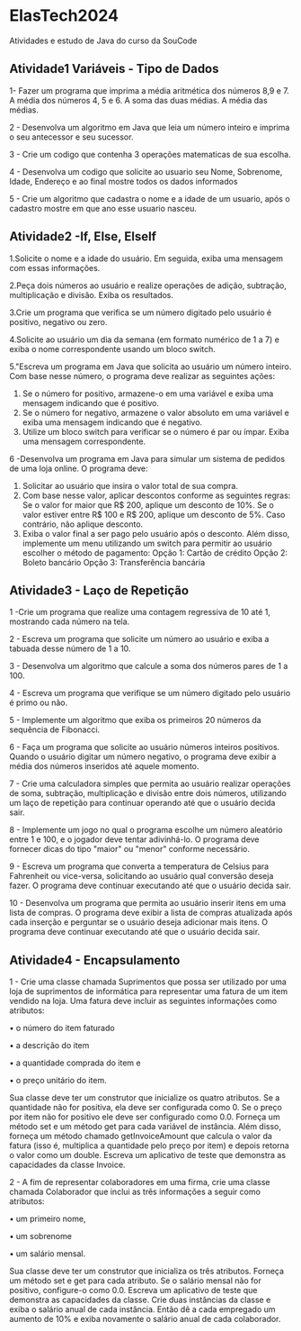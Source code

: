 # ElasTech2024
Atividades e estudo de Java do curso da SouCode

## Atividade1  Variáveis - Tipo de Dados
1- Fazer um programa que imprima a média aritmética dos números 8,9 e 7. A média dos números 4, 5 e 6. A soma das duas médias. A média das médias.

2 - Desenvolva um algoritmo em Java que leia um número inteiro e imprima o seu
antecessor e seu sucessor.

3 - Crie um codigo que contenha 3 operações matematicas de sua escolha.

4 - Desenvolva um codigo que solicite ao usuario seu Nome, Sobrenome, Idade, Endereço e ao final mostre todos os dados informados

5 - Crie um algoritmo que cadastra o nome e a idade de um usuario, após o cadastro mostre em que ano esse usuario nasceu.

## Atividade2 -If, Else, ElseIf
1.Solicite o nome e a idade do usuário. Em seguida, exiba uma mensagem com essas informações.

2.Peça dois números ao usuário e realize operações de adição, subtração, multiplicação e divisão. Exiba os resultados.

3.Crie um programa que verifica se um número digitado pelo usuário é positivo, negativo ou zero.

4.Solicite ao usuário um dia da semana (em formato numérico de 1 a 7) e exiba o nome correspondente usando um bloco switch.

5."Escreva um programa em Java que solicita ao usuário um número inteiro. Com base nesse número, o programa deve realizar as seguintes ações:
1. Se o número for positivo, armazene-o em uma variável e exiba uma mensagem indicando que é positivo.
2. Se o número for negativo, armazene o valor absoluto em uma variável e exiba uma mensagem indicando que é negativo.
3. Utilize um bloco switch para verificar se o número é par ou ímpar. Exiba uma mensagem correspondente.

6 -Desenvolva um programa em Java para simular um sistema de pedidos de uma loja online. O programa deve:
1. Solicitar ao usuário que insira o valor total de sua compra.
2. Com base nesse valor, aplicar descontos conforme as seguintes regras:
Se o valor for maior que R$ 200, aplique um desconto de 10%.
Se o valor estiver entre R$ 100 e R$ 200, aplique um desconto de 5%.
Caso contrário, não aplique desconto.
3. Exiba o valor final a ser pago pelo usuário após o desconto.
Além disso, implemente um menu utilizando um switch para permitir ao usuário escolher o método de pagamento:
Opção 1: Cartão de crédito
Opção 2: Boleto bancário
Opção 3: Transferência bancária

## Atividade3 - Laço de Repetição
1 -Crie um programa que realize uma contagem regressiva de 10 até 1, mostrando cada número na tela.

2 - Escreva um programa que solicite um número ao usuário e exiba a tabuada desse número de 1 a 10.

3 - Desenvolva um algoritmo que calcule a soma dos números pares de 1 a 100.

4 - Escreva um programa que verifique se um número digitado pelo usuário é primo ou não.

5 - Implemente um algoritmo que exiba os primeiros 20 números da sequência de Fibonacci.

6 - Faça um programa que solicite ao usuário números inteiros positivos. Quando o usuário digitar um número negativo, o programa deve exibir a média dos números inseridos até aquele momento.

7 - Crie uma calculadora simples que permita ao usuário realizar operações de soma, subtração, multiplicação e divisão entre dois números, utilizando um laço de repetição para continuar operando até que o usuário decida sair.

8 - Implemente um jogo no qual o programa escolhe um número aleatório entre 1 e 100, e o jogador deve tentar adivinhá-lo. O programa deve fornecer dicas do tipo "maior" ou "menor" conforme necessário.

9 -  Escreva um programa que converta a temperatura de Celsius para Fahrenheit ou vice-versa, solicitando ao usuário qual conversão deseja fazer. O programa deve continuar executando até que o usuário decida sair.

10 - Desenvolva um programa que permita ao usuário inserir itens em uma lista de compras. O programa deve exibir a lista de compras atualizada após cada inserção e perguntar se o usuário deseja adicionar mais itens. O programa deve continuar executando até que o usuário decida sair.

## Atividade4 - Encapsulamento
1 - Crie uma classe chamada Suprimentos que possa ser utilizado por uma loja de suprimentos de informática para representar uma fatura de um item vendido na loja. Uma fatura deve incluir as seguintes informações como atributos:    

• o número do item faturado

• a descrição do item

• a quantidade comprada do item e 

• o preço unitário do item.

Sua classe deve ter um construtor que inicialize os quatro atributos. Se a quantidade não for positiva, ela deve ser configurada como 0. Se o preço por item não for positivo ele deve ser configurado como 0.0. Forneça um método set e um método get para cada variável de instância. Além disso, forneça um método chamado getInvoiceAmount que calcula o valor da fatura (isso é, multiplica a quantidade pelo preço por item) e depois retorna o valor como um double. Escreva um aplicativo de teste que demonstra as capacidades da classe Invoice.


2 - A fim de representar colaboradores em uma firma, crie uma classe chamada Colaborador que inclui as três informações a seguir como atributos:
                   
• um primeiro nome, 

• um sobrenome

• um salário mensal.
                   
Sua classe deve ter um construtor que inicializa os três atributos. Forneça um método set e get para cada atributo. Se o salário mensal não for positivo, configure-o como 0.0. Escreva um aplicativo de teste que demonstra as capacidades da classe. Crie duas instâncias da classe e exiba o salário anual de cada instância. Então dê a cada empregado um aumento de 10% e exiba novamente o salário anual de cada colaborador.
